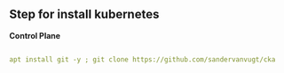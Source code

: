 ## Step for install kubernetes

**Control Plane**
````yaml

apt install git -y ; git clone https://github.com/sandervanvugt/cka

````